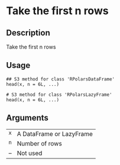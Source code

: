 

# Take the first n rows

## Description

Take the first n rows

## Usage

<pre><code class='language-R'>## S3 method for class 'RPolarsDataFrame'
head(x, n = 6L, ...)

# S3 method for class 'RPolarsLazyFrame'
head(x, n = 6L, ...)
</code></pre>

## Arguments

<table>
<tr>
<td style="white-space: nowrap; font-family: monospace; vertical-align: top">
<code id="head.RPolarsDataFrame_:_x">x</code>
</td>
<td>
A DataFrame or LazyFrame
</td>
</tr>
<tr>
<td style="white-space: nowrap; font-family: monospace; vertical-align: top">
<code id="head.RPolarsDataFrame_:_n">n</code>
</td>
<td>
Number of rows
</td>
</tr>
<tr>
<td style="white-space: nowrap; font-family: monospace; vertical-align: top">
<code id="head.RPolarsDataFrame_:_...">…</code>
</td>
<td>
Not used
</td>
</tr>
</table>
